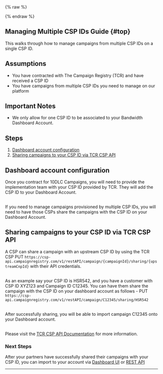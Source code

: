 {% raw %}
<section class="campaignManagementImportGuides">
{% endraw %}

# Managing Multiple CSP IDs Guide {#top}

This walks through how to manage campaigns from multiple CSP IDs on a single CSP ID.

## Assumptions

* You have contracted with The Campaign Registry (TCR) and have received a CSP ID <br/>
* You have campaigns from multiple CSP IDs you need to manage on our platform

## Important Notes

* We only allow for one CSP ID to be associated to your Bandwidth Dashboard Account.

## Steps

1. [Dashboard account configuration](#dashboard-account-configuration)
2. [Sharing campaigns to your CSP ID via TCR CSP API](#sharing-campaigns-to-your-csp-id-via-tcr-csp-api)

## Dashboard account configuration
Once you contract for 10DLC Campaigns, you will need to provide the implementation team with your CSP ID provided by TCR. They will add the CSP ID to your Dashboard Account. <br/> <br/>

If you need to manage campaigns provisioned by multiple CSP IDs, you will need to have those CSPs share the campaigns with the CSP ID on your Dashboard Account.

## Sharing campaigns to your CSP ID via TCR CSP API
A CSP can share a campaign with an upstream CSP ID by using the TCR CSP PUT `https://csp-api.campaignregistry.com/v1/restAPI/campaign/{campaignId}/sharing/{upstreamCnpId}` with their API credentials. <br/><br/>

As an example say your CSP ID is HSR542, and you have a customer with CSP ID XYZ123 and Campaign ID C12345. You can have them share the campaign with the CSP ID on your dashboard account as follows - PUT `https://csp-api.campaignregistry.com/v1/restAPI/campaign/C12345/sharing/HSR542` <br/><br/>

After successfully sharing, you will be able to import campaign C12345 onto your Dashboard account. <br/><br/>

Please visit the [TCR CSP API Documentation](https://csp-api.campaignregistry.com/v1/restAPI) for more information.

### Next Steps
After your partners have successfully shared their campaigns with your CSP ID, you can import to your account via [Dashboard UI](bandwidth10dlcCampaignImportUiGuide.md) or [REST API](bandwidth10dlcCampaignImportUiGuide.md)

---
